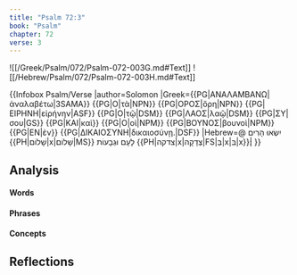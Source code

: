 ```yaml
---
title: "Psalm 72:3"
book: "Psalm"
chapter: 72
verse: 3
---
```

![[/Greek/Psalm/072/Psalm-072-003G.md#Text]]
![[/Hebrew/Psalm/072/Psalm-072-003H.md#Text]]

{{Infobox Psalm/Verse
|author=Solomon
|Greek={{PG|ΑΝΑΛΑΜΒΑΝΩ|ἀναλαβέτω|3SAMA}} {{PG|Ο|τὰ|NPN}} {{PG|ΟΡΟΣ|ὄρη|NPN}} {{PG|ΕΙΡΗΝΗ|εἰρήνην|ASF}} {{PG|Ο|τῷ|DSM}} {{PG|ΛΑΟΣ|λαῷ|DSM}} {{PG|ΣΥ|σου|GS}} {{PG|ΚΑΙ|καὶ}} {{PG|Ο|οἱ|NPM}} {{PG|ΒΟΥΝΟΣ|βουνοὶ|NPM}} {{PG|ΕΝ|ἐν}} {{PG|ΔΙΚΑΙΟΣΥΝΗ|δικαιοσύνῃ.|DSF}}
|Hebrew=@
יִשְׂאוּ
הָרִים
{{PH|שָׁלוֹם|x|שָׁלוֹם|MS}}
לָעָם
וּגְבָעוֹת
{{PH|צדקה|x|צְדָקָה|FS|בְּ|x|בִּ|x}}׃|
}}

## Analysis

#### Words

#### Phrases

#### Concepts

## Reflections
